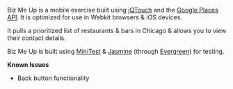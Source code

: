 Biz Me Up is a mobile exercise built using [jQTouch](http://jqtouch.com) and the [Google Places API](https://developers.google.com/maps/documentation/places]). It is optimized for use in Webkit browsers & iOS devices.

It pulls a prioritized list of restaurants & bars in Chicago & allows you to view their contact details.

Biz Me Up is built using [MiniTest](https://github.com/seattlerb/minitest) & [Jasmine](http://pivotal.github.com/jasmine/) (through [Evergreen](https://github.com/jnicklas/evergreen)) for testing.

**Known Issues**

* Back button functionality
